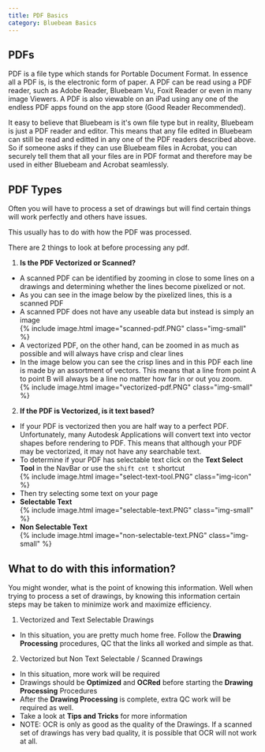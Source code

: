 ```yaml
---
title: PDF Basics
category: Bluebeam Basics
---
```


## PDFs

PDF is a file type which stands for Portable Document Format. In essence all a PDF is, is the electronic form of paper. A PDF can be read using a PDF reader, such as Adobe Reader, Bluebeam Vu, Foxit Reader or even in many image Viewers. A PDF is also viewable on an iPad using any one of the endless PDF apps found on the app store (Good Reader Recommended). 

It easy to believe that Bluebeam is it's own file type but in reality, Bluebeam is just a PDF reader and editor. This means that any file edited in Bluebeam can still be read and editted in any one of the PDF readers described above. So if someone asks if they can use Bluebeam files in Acrobat, you can securely tell them that all your files are in PDF format and therefore may be used in either Bluebeam and Acrobat seamlessly. 

## PDF Types

Often you will have to process a set of drawings but will find certain things will work perfectly and others have issues. 

This usually has to do with how the PDF was processed. 

There are 2 things to look at before processing any pdf. 

1. **Is the PDF Vectorized or Scanned?**
 - A scanned PDF can be identified by zooming in close to some lines on a drawings and determining whether the lines become pixelized or not.
 - As you can see in the image below by the pixelized lines, this is a scanned PDF
 - A scanned PDF does not have any useable data but instead is simply an image  
  {% include image.html image="scanned-pdf.PNG" class="img-small" %}
 - A vectorized PDF, on the other hand, can be zoomed in as much as possible and will always have crisp and clear lines
 - In the image below you can see the crisp lines and in this PDF each line is made by an assortment of vectors. This means that a line from point A to point B will always be a line no matter how far in or out you zoom.  
   {% include image.html image="vectorized-pdf.PNG" class="img-small" %}
2. **If the PDF is Vectorized, is it text based?**
 - If your PDF is vectorized then you are half way to a perfect PDF. Unfortunately, many Autodesk Applications will convert text into vector shapes before rendering to PDF. This means that although your PDF may be vectorized, it may not have any searchable text. 
 - To determine if your PDF has selectable text click on the **Text Select Tool** in the NavBar or use the `shift cnt t` shortcut  
 {% include image.html image="select-text-tool.PNG" class="img-icon" %}
 - Then try selecting some text on your page
 - **Selectable Text**  
   {% include image.html image="selectable-text.PNG" class="img-small" %}
 - **Non Selectable Text**  
 {% include image.html image="non-selectable-text.PNG" class="img-small" %}
 
## What to do with this information?
 
You might wonder, what is the point of knowing this information. Well when trying to process a set of drawings, by knowing this information certain steps may be taken to minimize work and maximize efficiency. 
 
1. Vectorized and Text Selectable Drawings
 - In this situation, you are pretty much home free. Follow the **Drawing Processing** procedures, QC that the links all worked and simple as that. 
2. Vectorized but Non Text Selectable / Scanned Drawings
 - In this situation, more work will be required 
 - Drawings should be **Optimized** and **OCRed** before starting the **Drawing Processing** Procedures
 - After the **Drawing Processing** is complete, extra QC work will be required as well. 
 - Take a look at **Tips and Tricks** for more information
 - NOTE: OCR is only as good as the quality of the Drawings. If a scanned set of drawings has very bad quality, it is possible that OCR will not work at all. 
